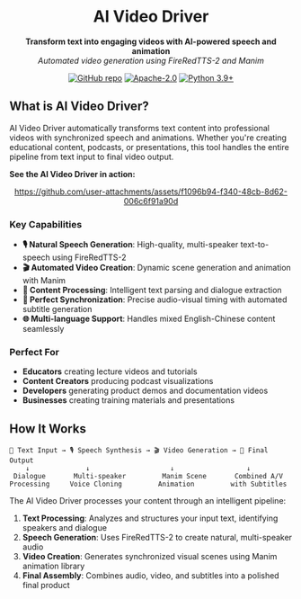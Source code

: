 <div align="center">
    <h1>AI Video Driver</h1>
    <p>
        <strong>Transform text into engaging videos with AI-powered speech and animation</strong><br>
        <em>Automated video generation using FireRedTTS-2 and Manim</em>
    </p>
    <a href="https://github.com/jiahaoxiang2000/ai-video-driver"><img src="https://img.shields.io/badge/GitHub-Repository-blue" alt="GitHub repo"></a>
    <a href="https://github.com/jiahaoxiang2000/ai-video-driver"><img src="https://img.shields.io/badge/License-Apache%202.0-blue.svg" alt="Apache-2.0"></a>
    <a href="#"><img src="https://img.shields.io/badge/Python-3.9%2B-blue" alt="Python 3.9+"></a>
</div>

## What is AI Video Driver?

AI Video Driver automatically transforms text content into professional videos with synchronized speech and animations. Whether you're creating educational content, podcasts, or presentations, this tool handles the entire pipeline from text input to final video output.

**See the AI Video Driver in action:**
<div align="center">

<https://github.com/user-attachments/assets/f1096b94-f340-48cb-8d62-006c6f91a90d>

</div>

### Key Capabilities

- **🎙️ Natural Speech Generation**: High-quality, multi-speaker text-to-speech using FireRedTTS-2
- **🎬 Automated Video Creation**: Dynamic scene generation and animation with Manim
- **📝 Content Processing**: Intelligent text parsing and dialogue extraction
- **🎯 Perfect Synchronization**: Precise audio-visual timing with automated subtitle generation
- **🌐 Multi-language Support**: Handles mixed English-Chinese content seamlessly

### Perfect For

- **Educators** creating lecture videos and tutorials
- **Content Creators** producing podcast visualizations
- **Developers** generating product demos and documentation videos
- **Businesses** creating training materials and presentations


## How It Works

```
📝 Text Input → 🎙️ Speech Synthesis → 🎬 Video Generation → 🎯 Final Output
    ↓              ↓                    ↓                  ↓
 Dialogue       Multi-speaker         Manim Scene       Combined A/V
Processing     Voice Cloning         Animation         with Subtitles
```

The AI Video Driver processes your content through an intelligent pipeline:

1. **Text Processing**: Analyzes and structures your input text, identifying speakers and dialogue
2. **Speech Generation**: Uses FireRedTTS-2 to create natural, multi-speaker audio
3. **Video Creation**: Generates synchronized visual scenes using Manim animation library
4. **Final Assembly**: Combines audio, video, and subtitles into a polished final product

